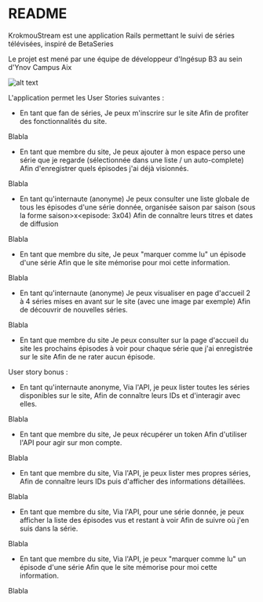 # README

KrokmouStream est une application Rails permettant le suivi de séries télévisées, inspiré de BetaSeries

Le projet est mené par une équipe de développeur d'Ingésup B3 au sein d'Ynov Campus Aix

![alt text](http://i.imgur.com/VgcJY0x.jpg)


L'application permet les User Stories suivantes :

  - En tant que fan de séries,
  Je peux m'inscrire sur le site
  Afin de profiter des fonctionnalités du site.

Blabla

  - En tant que membre du site,
  Je peux ajouter à mon espace perso une série que je regarde
    (sélectionnée dans une liste / un auto-complete)
  Afin d'enregistrer quels épisodes j'ai déjà visionnés.

Blabla

  - En tant qu'internaute (anonyme)
  Je peux consulter une liste globale de tous les épisodes d'une série donnée,
    organisée saison par saison (sous la forme saison>x<episode: 3x04)
  Afin de connaître leurs titres et dates de diffusion

Blabla

  - En tant que membre du site,
  Je peux "marquer comme lu" un épisode d'une série
  Afin que le site mémorise pour moi cette information.

Blabla

  - En tant qu'internaute (anonyme)
  Je peux visualiser en page d'accueil 2 à 4 séries
    mises en avant sur le site (avec une image par exemple)
  Afin de découvrir de nouvelles séries.

Blabla

  - En tant que membre du site
  Je peux consulter sur la page d'accueil du site les prochains épisodes
    à voir pour chaque série que j'ai enregistrée sur le site
  Afin de ne rater aucun épisode.
  
User story bonus :

  - En tant qu'internaute anonyme,
  Via l'API, je peux lister toutes les séries disponibles sur le site,
  Afin de connaître leurs IDs et d'interagir avec elles.
  
Blabla

  - En tant que membre du site,
  Je peux récupérer un token
  Afin d'utiliser l'API pour agir sur mon compte.
  
Blabla

  - En tant que membre du site,
  Via l'API, je peux lister mes propres séries,
  Afin de connaître leurs IDs puis d'afficher des informations détaillées.

Blabla

  - En tant que membre du site,
  Via l'API, pour une série donnée, je peux afficher la liste des épisodes vus et restant à voir
  Afin de suivre où j'en suis dans la série.
  
Blabla

  - En tant que membre du site,
  Via l'API, je peux "marquer comme lu" un épisode d'une série
  Afin que le site mémorise pour moi cette information.
  
Blabla
